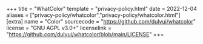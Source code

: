 +++
title = "WhatColor"
template = "privacy-policy.html"
date = 2022-12-04
aliases = ["privacy-policy/whatcolor","privacy-policy/whatcolor.html"]
[extra]
name = "Color"
sourcecode = "https://github.com/dulvui/whatcolor"
license = "GNU AGPL v3.0+"
licenselink = "https://github.com/dulvui/whatcolor/blob/main/LICENSE"
+++